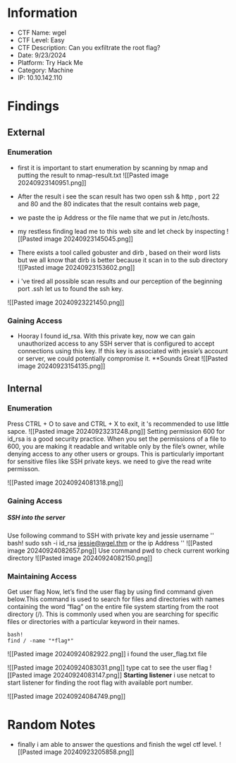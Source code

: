 # Information
- CTF Name: wgel
- CTF Level: Easy
- CTF Description: Can you exfiltrate the root flag?
- Date: 9/23/2024
- Platform: Try Hack Me
- Category: Machine
- IP: 10.10.142.110
# Findings
## External
### Enumeration
- first it is important to start enumeration by scanning by nmap  and putting the result to nmap-result.txt
![[Pasted image 20240923140951.png]]
- After the result i see the scan result has two open ssh & http , port 22 and 80 and the 80 indicates that the result contains web page,
- we paste the ip Address or the file name that we put in /etc/hosts.
- my restless finding lead me to this web site and let check by inspecting
![[Pasted image 20240923145045.png]]

- There exists a tool called gobuster and dirb , based on their word lists but we all know that dirb is better because it scan in to the sub directory
![[Pasted image 20240923153602.png]]
- i 've tired all possible scan results and our perception of the beginning port .ssh let us to found the ssh key.

![[Pasted image 20240923221450.png]]
### Gaining Access
- Hooray I found id_rsa. With this private key, now we can gain unauthorized access to any SSH server that is configured to accept connections using this key. If this key is associated with jessie’s account or server, we could potentially compromise it. **Sounds Great
![[Pasted image 20240923154135.png]]
## Internal
### Enumeration
Press CTRL + O to save and CTRL + X to exit, it 's  recommended to use little sapce.
![[Pasted image 20240923231248.png]]
Setting permission 600 for id_rsa is a good security practice. When you set the permissions of a file to 600, you are making it readable and writable only by the file’s owner, while denying access to any other users or groups. This is particularly important for sensitive files like SSH private keys. we need to give the read write permisson.

![[Pasted image 20240924081318.png]]
### Gaining Access

##### SSH into the server
Use following command to SSH with private key and jessie username
'' bash!
sudo ssh -i id_rsa jessie@wgel.thm or the ip Address
''
![[Pasted image 20240924082657.png]]
Use command pwd to check current working directory
![[Pasted image 20240924082150.png]]
### Maintaining Access
Get user flag
Now, let’s find the user flag by using find command given below.This command is used to search for files and directories with names containing the word “flag” on the entire file system starting from the root directory (/). This is commonly used when you are searching for specific files or directories with a particular keyword in their names.
```
bash!
find / -name "*flag*"
```
![[Pasted image 20240924082922.png]]
i found  the user_flag.txt file

![[Pasted image 20240924083031.png]]
type cat to see the user flag
![[Pasted image 20240924083147.png]]
**Starting listener**
i use netcat to start listener for finding the root flag with available port number.

![[Pasted image 20240924084749.png]]
# Random Notes
- finally i am able to answer the questions and finish the wgel ctf level.
![[Pasted image 20240923205858.png]]